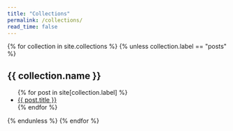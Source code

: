 ```yaml
---
title: "Collections"
permalink: /collections/
read_time: false
---
```


{% for collection in site.collections %}
{% unless collection.label == "posts" %}
<h2> {{ collection.name }} </h2>
<ul>
{% for post in site[collection.label] %}
<li><a href="{{ post.url }}">{{ post.title }}</a></li>
{% endfor %}
</ul>
{% endunless %}
{% endfor %}
